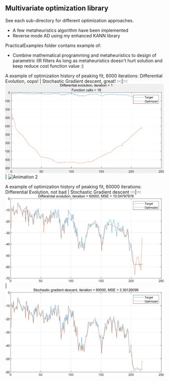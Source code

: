 ## Multivariate optimization library

See each sub-directory for different optimization approaches.

- A few metaheuristics algorithm have been implemented
- Reverse mode AD using my enhanced KANN library

PracticalExamples folder contains example of:

- Combine mathematical programming and metaheuristics to design of parametric IIR filters
As long as metaheuristics doesn't hurt solution and keep reduce cost function value :)

A example of optimization history of peaking fit, 6000 iterations:
Differential Evolution, oops! | Stochastic Gradient descent, great!
:-:|:-:
![Animation 1](./PracticalExamples/PeakingFit/DE.gif) | ![Animation 2](./PracticalExamples/PeakingFit/SGD.gif)

A example of optimization history of peaking fit, 60000 iterations:
Differential Evolution, not bad | Stochastic Gradient descent
:-:|:-:
![Static picture 1](./PracticalExamples/PeakingFit/DE.PNG) | ![Static picture 2](./PracticalExamples/PeakingFit/SGD.PNG)